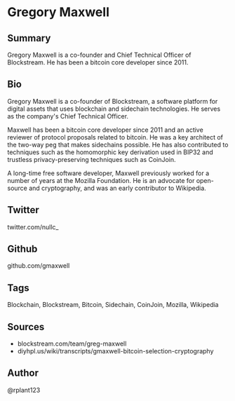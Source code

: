 # Gregory Maxwell

## Summary
Gregory Maxwell is a co-founder and Chief Technical Officer of Blockstream. He has been a bitcoin core developer since 2011.

## Bio
Gregory Maxwell is a co-founder of Blockstream, a software platform for digital assets that uses blockchain and sidechain technologies. He serves as the company's Chief Technical Officer.

Maxwell has been a bitcoin core developer since 2011 and an active reviewer of protocol proposals related to bitcoin. He was a key architect of the two-way peg that makes sidechains possible. He has also contributed to techniques such as the homomorphic key derivation used in BIP32 and trustless privacy-preserving techniques such as CoinJoin.  

A long-time free software developer, Maxwell previously worked for a number of years at the Mozilla Foundation. He is an advocate for open-source and cryptography, and was an early contributor to Wikipedia.

## Twitter
twitter.com/nullc_

## Github
github.com/gmaxwell

## Tags
Blockchain, Blockstream, Bitcoin, Sidechain, CoinJoin, Mozilla, Wikipedia

## Sources
- blockstream.com/team/greg-maxwell
- diyhpl.us/wiki/transcripts/gmaxwell-bitcoin-selection-cryptography

## Author
@rplant123
